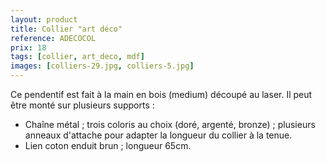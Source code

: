 ```yaml
---
layout: product
title: Collier "art déco"
reference: ADECOCOL
prix: 18
tags: [collier, art_deco, mdf]
images: [colliers-29.jpg, colliers-5.jpg]
---
```

Ce pendentif est fait à la main en bois (medium) découpé au laser. Il peut être monté sur plusieurs supports :

- Chaîne métal ; trois coloris au choix (doré, argenté, bronze) ; plusieurs anneaux d'attache pour adapter la longueur du collier à la tenue. </li>
- Lien coton enduit brun ; longueur 65cm.
